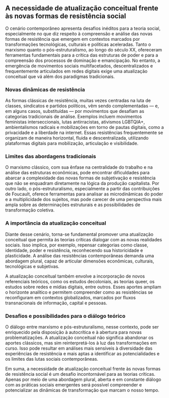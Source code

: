 
## A necessidade de atualização conceitual frente às novas formas de resistência social

O cenário contemporâneo apresenta desafios inéditos para a teoria social, especialmente no que diz respeito à compreensão e análise das novas formas de resistência que emergem em contextos marcados por transformações tecnológicas, culturais e políticas aceleradas. Tanto o marxismo quanto o pós-estruturalismo, ao longo do século XX, ofereceram ferramentas fundamentais para a crítica das estruturas de poder e para a compreensão dos processos de dominação e emancipação. No entanto, a emergência de movimentos sociais multifacetados, descentralizados e frequentemente articulados em redes digitais exige uma atualização conceitual que vá além dos paradigmas tradicionais.

### Novas dinâmicas de resistência

As formas clássicas de resistência, muitas vezes centradas na luta de classes, sindicatos e partidos políticos, vêm sendo complementadas — e, em alguns casos, substituídas — por movimentos que desafiam as categorias tradicionais de análise. Exemplos incluem movimentos feministas interseccionais, lutas antirracistas, ativismos LGBTQIA+, ambientalismos radicais e mobilizações em torno de pautas digitais, como a privacidade e a liberdade na internet. Essas resistências frequentemente se organizam de maneira horizontal, fluida e descentralizada, utilizando plataformas digitais para mobilização, articulação e visibilidade.

### Limites das abordagens tradicionais

O marxismo clássico, com sua ênfase na centralidade do trabalho e na análise das estruturas econômicas, pode encontrar dificuldades para abarcar a complexidade das novas formas de subjetivação e resistência que não se enquadram diretamente na lógica da produção capitalista. Por outro lado, o pós-estruturalismo, especialmente a partir das contribuições de Foucault, oferece ferramentas para analisar as microdinâmicas do poder e a multiplicidade dos sujeitos, mas pode carecer de uma perspectiva mais ampla sobre as determinações estruturais e as possibilidades de transformação coletiva.

### A importância da atualização conceitual

Diante desse cenário, torna-se fundamental promover uma atualização conceitual que permita às teorias críticas dialogar com as novas realidades sociais. Isso implica, por exemplo, repensar categorias como classe, identidade, poder e resistência, reconhecendo sua historicidade e plasticidade. A análise das resistências contemporâneas demanda uma abordagem plural, capaz de articular dimensões econômicas, culturais, tecnológicas e subjetivas.

A atualização conceitual também envolve a incorporação de novos referenciais teóricos, como os estudos decoloniais, as teorias queer, os estudos sobre redes e mídias digitais, entre outros. Esses aportes ampliam o horizonte analítico e permitem compreender como as resistências se reconfiguram em contextos globalizados, marcados por fluxos transnacionais de informação, capital e pessoas.

### Desafios e possibilidades para o diálogo teórico

O diálogo entre marxismo e pós-estruturalismo, nesse contexto, pode ser enriquecido pela disposição à autocrítica e à abertura para novas problematizações. A atualização conceitual não significa abandonar os aportes clássicos, mas sim reinterpretá-los à luz das transformações em curso. Isso pode resultar em análises mais sensíveis à diversidade das experiências de resistência e mais aptas a identificar as potencialidades e os limites das lutas sociais contemporâneas.

Em suma, a necessidade de atualização conceitual frente às novas formas de resistência social é um desafio incontornável para as teorias críticas. Apenas por meio de uma abordagem plural, aberta e em constante diálogo com as práticas sociais emergentes será possível compreender e potencializar as dinâmicas de transformação que marcam o nosso tempo.
```